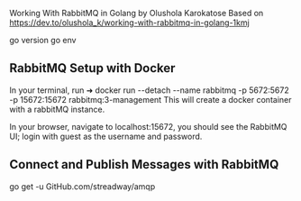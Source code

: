Working With RabbitMQ in Golang 
    by Olushola Karokatose
Based on https://dev.to/olushola_k/working-with-rabbitmq-in-golang-1kmj


go version
go env 


## RabbitMQ Setup with Docker

In your terminal, run
➜ docker run --detach --name rabbitmq -p 5672:5672 -p 15672:15672 rabbitmq:3-management
This will create a docker container with a rabbitMQ instance.

In your browser, navigate to localhost:15672, you should see the RabbitMQ UI; login with guest as the username and password.


## Connect and Publish Messages with RabbitMQ

go get -u GitHub.com/streadway/amqp

